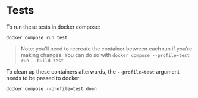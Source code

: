 # Tests

To run these tests in docker compose:

```
docker compose run test
```

> Note: you'll need to recreate the container between each run if you're making changes. You can do so with `docker compose --profile=test run --build test`

To clean up these containers afterwards, the `--profile=test` argument needs to be passed to docker:

```
docker compose --profile=test down
```
